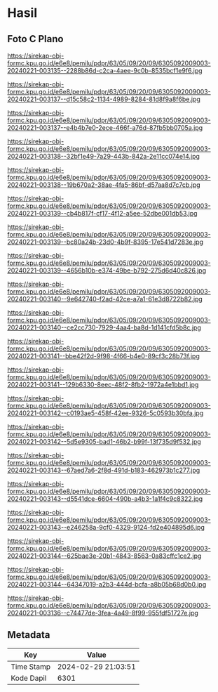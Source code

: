 # Hasil

## Foto C Plano

https://sirekap-obj-formc.kpu.go.id/e6e8/pemilu/pdpr/63/05/09/20/09/6305092009003-20240221-003135--2288b86d-c2ca-4aee-9c0b-8535bcf1e9f6.jpg

https://sirekap-obj-formc.kpu.go.id/e6e8/pemilu/pdpr/63/05/09/20/09/6305092009003-20240221-003137--d15c58c2-1134-4989-8284-81d8f9a8f6be.jpg

https://sirekap-obj-formc.kpu.go.id/e6e8/pemilu/pdpr/63/05/09/20/09/6305092009003-20240221-003137--e4b4b7e0-2ece-466f-a76d-87fb5bb0705a.jpg

https://sirekap-obj-formc.kpu.go.id/e6e8/pemilu/pdpr/63/05/09/20/09/6305092009003-20240221-003138--32bf1e49-7a29-443b-842a-2e11cc074e14.jpg

https://sirekap-obj-formc.kpu.go.id/e6e8/pemilu/pdpr/63/05/09/20/09/6305092009003-20240221-003138--19b670a2-38ae-4fa5-86bf-d57aa8d7c7cb.jpg

https://sirekap-obj-formc.kpu.go.id/e6e8/pemilu/pdpr/63/05/09/20/09/6305092009003-20240221-003139--cb4b817f-cf17-4f12-a5ee-52dbe001db53.jpg

https://sirekap-obj-formc.kpu.go.id/e6e8/pemilu/pdpr/63/05/09/20/09/6305092009003-20240221-003139--bc80a24b-23d0-4b9f-8395-17e541d7283e.jpg

https://sirekap-obj-formc.kpu.go.id/e6e8/pemilu/pdpr/63/05/09/20/09/6305092009003-20240221-003139--4656b10b-e374-49be-b792-275d6d40c826.jpg

https://sirekap-obj-formc.kpu.go.id/e6e8/pemilu/pdpr/63/05/09/20/09/6305092009003-20240221-003140--9e642740-f2ad-42ce-a7a1-61e3d8722b82.jpg

https://sirekap-obj-formc.kpu.go.id/e6e8/pemilu/pdpr/63/05/09/20/09/6305092009003-20240221-003140--ce2cc730-7929-4aa4-ba8d-1d141cfd5b8c.jpg

https://sirekap-obj-formc.kpu.go.id/e6e8/pemilu/pdpr/63/05/09/20/09/6305092009003-20240221-003141--bbe42f2d-9f98-4f66-b4e0-89cf3c28b73f.jpg

https://sirekap-obj-formc.kpu.go.id/e6e8/pemilu/pdpr/63/05/09/20/09/6305092009003-20240221-003141--129b6330-8eec-48f2-8fb2-1972a4e1bbd1.jpg

https://sirekap-obj-formc.kpu.go.id/e6e8/pemilu/pdpr/63/05/09/20/09/6305092009003-20240221-003142--c0193ae5-458f-42ee-9326-5c0593b30bfa.jpg

https://sirekap-obj-formc.kpu.go.id/e6e8/pemilu/pdpr/63/05/09/20/09/6305092009003-20240221-003142--5d5e9305-bad1-46b2-b99f-13f735d9f532.jpg

https://sirekap-obj-formc.kpu.go.id/e6e8/pemilu/pdpr/63/05/09/20/09/6305092009003-20240221-003143--67aed7a6-2f8d-491d-b183-462973b1c277.jpg

https://sirekap-obj-formc.kpu.go.id/e6e8/pemilu/pdpr/63/05/09/20/09/6305092009003-20240221-003143--d5541dce-6604-490b-a4b3-1a1f4c9c8322.jpg

https://sirekap-obj-formc.kpu.go.id/e6e8/pemilu/pdpr/63/05/09/20/09/6305092009003-20240221-003143--e246258a-9cf0-4329-9124-fd2e404895d6.jpg

https://sirekap-obj-formc.kpu.go.id/e6e8/pemilu/pdpr/63/05/09/20/09/6305092009003-20240221-003144--625bae3e-20b1-4843-8563-0a83cffc1ce2.jpg

https://sirekap-obj-formc.kpu.go.id/e6e8/pemilu/pdpr/63/05/09/20/09/6305092009003-20240221-003144--64347019-a2b3-444d-bcfa-a8b05b68d0b0.jpg

https://sirekap-obj-formc.kpu.go.id/e6e8/pemilu/pdpr/63/05/09/20/09/6305092009003-20240221-003136--c74477de-3fea-4a49-8f99-955fdf51727e.jpg


## Metadata

| Key        | Value               |
| ---------- | ------------------- |
| Time Stamp | 2024-02-29 21:03:51 |
| Kode Dapil | 6301                |



